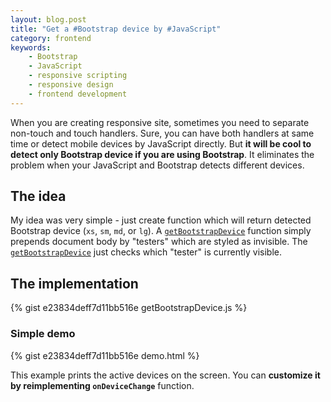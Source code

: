 ```yaml
---
layout: blog.post
title: "Get a #Bootstrap device by #JavaScript"
category: frontend
keywords:
    - Bootstrap
    - JavaScript
    - responsive scripting
    - responsive design
    - frontend development
---
```


When you are creating responsive site, sometimes you need to separate non-touch and touch handlers.
Sure, you can have both handlers at same time or detect mobile devices by JavaScript directly.
But **it will be cool to detect only Bootstrap device if you are using Bootstrap**.
It eliminates the problem when your JavaScript and Bootstrap detects different devices.



## The idea

My idea was very simple - just create function which will return detected Bootstrap device (`xs`, `sm`, `md`, or `lg`).
A [`getBootstrapDevice`] function simply prepends document body by "testers" which are styled as invisible.
The [`getBootstrapDevice`] just checks which "tester" is currently visible.



## The implementation

{% gist e23834deff7d11bb516e getBootstrapDevice.js %}


### Simple demo

{% gist e23834deff7d11bb516e demo.html %}

This example prints the active devices on the screen.
You can **customize it by reimplementing `onDeviceChange`** function.



[`getBootstrapDevice`]:https://gist.github.com/petrknap/e23834deff7d11bb516e
